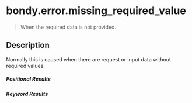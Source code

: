 # bondy.error.missing_required_value
> When the required data is not provided.

## Description
Normally this is caused when there are request or input data without required values.

##### Positional Results
<DataTreeView
	:maxDepth="10"
	:data="JSON.stringify({
        0: {
            'type': 'string',
            'description': 'The error message'
        }
	})"
/>

##### Keyword Results
<DataTreeView
	:maxDepth="10"
	:data="JSON.stringify({
        'code': {
            'type': 'string',
            'description': 'missing_required_value'
        },
        'description': {
            'type': 'string',
            'description': 'The error description'
        },
        'key': {
            'type': 'string',
            'description': 'The property key with failures'
        },
        'message': {
            'type': 'string',
            'description': 'The error message'
        }
	})"
/>
